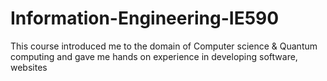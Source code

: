# Information-Engineering-IE590
This course introduced me to the domain of Computer science &amp; Quantum computing and gave me hands on experience in developing software, websites 
